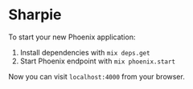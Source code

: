 # Sharpie

To start your new Phoenix application:

1. Install dependencies with `mix deps.get`
2. Start Phoenix endpoint with `mix phoenix.start`

Now you can visit `localhost:4000` from your browser.
